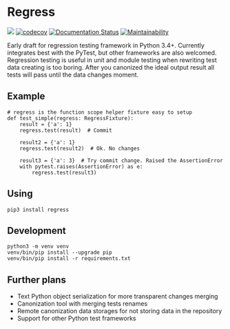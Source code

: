 # Regress

![](https://github.com/aptakhin/regress/workflows/Regress%20test/badge.svg)
[![codecov](https://codecov.io/gh/aptakhin/regress/branch/master/graph/badge.svg)](https://codecov.io/gh/aptakhin/regress)
[![Documentation Status](https://readthedocs.org/projects/regress/badge/?version=latest)](https://regress.readthedocs.io/en/latest/?badge=latest)
[![Maintainability](https://api.codeclimate.com/v1/badges/4bab5c99811799725609/maintainability)](https://codeclimate.com/github/aptakhin/regress/maintainability)

Early draft for regression testing framework in Python 3.4+. Currently integrates best with the PyTest, but other frameworks are also welcomed. Regression testing is useful in unit and module testing when rewriting test data creating is too boring. After you canonized the ideal output result all tests will pass until the data changes moment.

## Example

    # regress is the function scope helper fixture easy to setup
    def test_simple(regress: RegressFixture):
        result = {'a': 1}
        regress.test(result)  # Commit

        result2 = {'a': 1}
        regress.test(result2)  # Ok. No changes

        result3 = {'a': 3}  # Try commit change. Raised the AssertionError
        with pytest.raises(AssertionError) as e:
            regress.test(result3)

## Using

    pip3 install regress

## Development

    python3 -m venv venv
    venv/bin/pip install --upgrade pip
    venv/bin/pip install -r requirements.txt

## Further plans

- Text Python object serialization for more transparent changes merging
- Canonization tool with merging tests renames
- Remote canonization data storages for not storing data in the repository
- Support for other Python test frameworks
